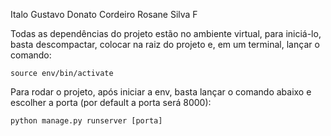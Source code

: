Italo Gustavo Donato Cordeiro
Rosane Silva F

Todas as dependências do projeto estão no ambiente virtual, para iniciá-lo, basta descompactar, colocar na raiz do projeto e, em um terminal, lançar o comando:

```source env/bin/activate```

Para rodar o projeto, após iniciar a env, basta lançar o comando abaixo e escolher a porta (por default a porta será 8000):

```python manage.py runserver [porta]```

